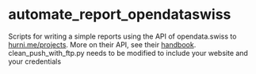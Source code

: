 # automate_report_opendataswiss
Scripts for writing a simple reports using the API of opendata.swiss to [hurni.me/projects](https://hurni.me/projects/projects.html). More on their API, see their [handbook](https://handbook.opendata.swiss/de/content/nutzen/api-nutzen.html).
clean_push_with_ftp.py needs to be modified to include your website and your credentials
